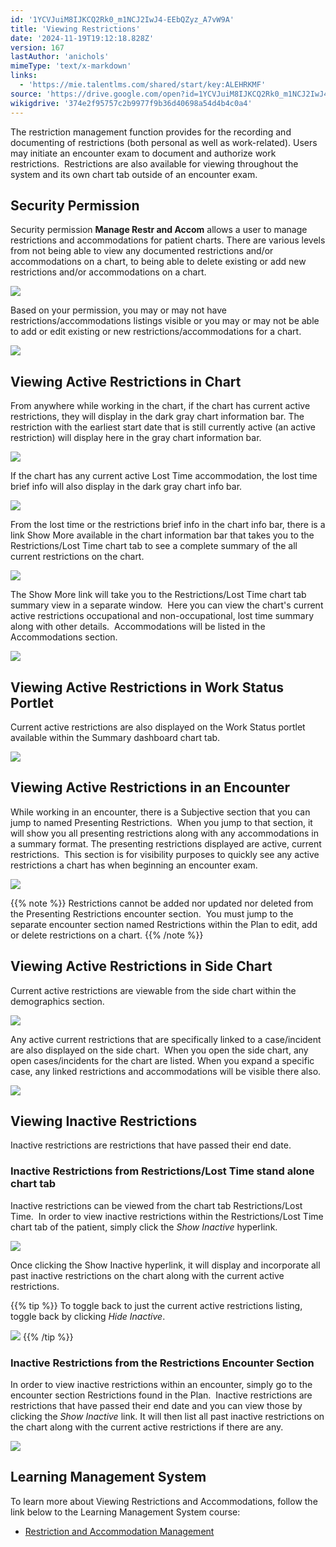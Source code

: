 ```yaml
---
id: '1YCVJuiM8IJKCQ2Rk0_m1NCJ2IwJ4-EEbQZyz_A7vW9A'
title: 'Viewing Restrictions'
date: '2024-11-19T19:12:18.828Z'
version: 167
lastAuthor: 'anichols'
mimeType: 'text/x-markdown'
links:
  - 'https://mie.talentlms.com/shared/start/key:ALEHRKMF'
source: 'https://drive.google.com/open?id=1YCVJuiM8IJKCQ2Rk0_m1NCJ2IwJ4-EEbQZyz_A7vW9A'
wikigdrive: '374e2f95757c2b9977f9b36d40698a54d4b4c0a4'
---
```

The restriction management function provides for the recording and documenting of restrictions (both personal as well as work-related). Users may initiate an encounter exam to document and authorize work restrictions.  Restrictions are also available for viewing throughout the system and its own chart tab outside of an encounter exam.

## Security Permission

Security permission **Manage Restr and Accom** allows a user to manage restrictions and accommodations for patient charts.  There are various levels from not being able to view any documented restrictions and/or accommodations on a chart, to being able to delete existing or add new restrictions and/or accommodations on a chart.

![](../viewing-restrictions.assets/60140c574ab7a6e73a97e879234d1109.png)

Based on your permission, you may or may not have restrictions/accommodations listings visible or you may or may not be able to add or edit existing or new restrictions/accommodations for a chart.

![](../viewing-restrictions.assets/ecd3ede4ae2d53e7c2db7301c3c2f454.png)

## Viewing Active Restrictions in Chart

From anywhere while working in the chart, if the chart has current active restrictions, they will display in the dark gray chart information bar. The restriction with the earliest start date that is still currently active (an active restriction) will display here in the gray chart information bar.

![](../viewing-restrictions.assets/98538ed5c9267f9add3b7a3252f54c69.png)

If the chart has any current active Lost Time accommodation, the lost time brief info will also display in the dark gray chart info bar.

![](../viewing-restrictions.assets/f89438eae8a9dd2fd2fa22b3de2e97de.png)

From the lost time or the restrictions brief info in the chart info bar, there is a link Show More available in the chart information bar that takes you to the Restrictions/Lost Time chart tab to see a complete summary of the all current restrictions on the chart.

![](../viewing-restrictions.assets/2baa47dca28f167ae50d5026e13a3478.png)

The Show More link will take you to the Restrictions/Lost Time chart tab summary view in a separate window.  Here you can view the chart's current active restrictions occupational and non-occupational, lost time summary along with other details.  Accommodations will be listed in the Accommodations section.

![](../viewing-restrictions.assets/bd3e5ceb6487a6cded5cf20964d991d9.png)

## Viewing Active Restrictions in Work Status Portlet

Current active restrictions are also displayed on the Work Status portlet available within the Summary dashboard chart tab.

![](../viewing-restrictions.assets/401be24761187619a8fc970a43d8563a.png)

## Viewing Active Restrictions in an Encounter

While working in an encounter, there is a Subjective section that you can jump to named Presenting Restrictions.  When you jump to that section, it will show you all presenting restrictions along with any accommodations in a summary format. The presenting restrictions displayed are active, current restrictions.  This section is for visibility purposes to quickly see any active restrictions a chart has when beginning an encounter exam.

![](../viewing-restrictions.assets/1c6dc2377364f180323f8d0ee9b90b0d.png)

{{% note %}}
Restrictions cannot be added nor updated nor deleted from the Presenting Restrictions encounter section.  You must jump to the separate encounter section named Restrictions within the Plan to edit, add or delete restrictions on a chart.
{{% /note %}}

## Viewing Active Restrictions in Side Chart

Current active restrictions are viewable from the side chart within the demographics section.

![](../viewing-restrictions.assets/4ab7e69d35c018ddfac3f4b6aefdc34c.png)

Any active current restrictions that are specifically linked to a case/incident are also displayed on the side chart.  When you open the side chart, any open cases/incidents for the chart are listed. When you expand a specific case, any linked restrictions and accommodations will be visible there also.

![](../viewing-restrictions.assets/e0c6d6cb0809ea952e550a2a74c2e398.png)

## Viewing Inactive Restrictions

Inactive restrictions are restrictions that have passed their end date.

### Inactive Restrictions from Restrictions/Lost Time stand alone chart tab

Inactive restrictions can be viewed from the chart tab Restrictions/Lost Time.  In order to view inactive restrictions within the Restrictions/Lost Time chart tab of the patient, simply click the *Show Inactive* hyperlink.

![](../viewing-restrictions.assets/1d639a59c1c3ea69a8bd5e742553e6fb.png)

Once clicking the Show Inactive hyperlink, it will display and incorporate all past inactive restrictions on the chart along with the current active restrictions.

{{% tip %}}
To toggle back to just the current active restrictions listing, toggle back by clicking *Hide Inactive*.

![](../viewing-restrictions.assets/87555114a978c5575408a802d5af4490.png)
{{% /tip %}}

### Inactive Restrictions from the Restrictions Encounter Section

In order to view inactive restrictions within an encounter, simply go to the encounter section Restrictions found in the Plan.  Inactive restrictions are restrictions that have passed their end date and you can view those by clicking the *Show Inactive* link.  It will then list all past inactive restrictions on the chart along with the current active restrictions if there are any.

![](../viewing-restrictions.assets/f36d1315014a17092371eda41d0c2851.png)

## Learning Management System

To learn more about Viewing Restrictions and Accommodations, follow the link below to the Learning Management System course:

* [Restriction and Accommodation Management](https://mie.talentlms.com/shared/start/key:ALEHRKMF)
